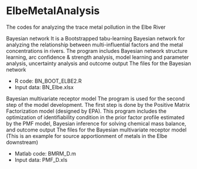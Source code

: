 # ElbeMetalAnalysis
The codes for analyzing the trace metal pollution in the Elbe River

Bayesian network
It is a Bootstrapped tabu-learning Bayesian network for analyzing the relationship between multi-influential factors and the metal concentrations in rivers.
The program includes Bayesian network structure learning, arc confidence & strength analysis, model learning and parameter analysis, uncertainty analysis and outcome output
The files for the Bayesian network
- R code: BN_BOOT_ELBE2.R 
- Input data: BN_Elbe.xlsx

Bayesian multivariate receptor model
The program is used for the second step of the model development. The first step is done by the Positive Matrix Factorization model (designed by EPA). 
This program includes the optimization of identifiability condition in the prior factor profile estimated by the PMF model, Bayesian inference for solving chemical mass balance, and outcome output
The files for the Bayesian multivariate receptor model (This is an example for source apportionment of metals in the Elbe downstream)
- Matlab code: BMRM_D.m
- Input data: PMF_D.xls
